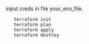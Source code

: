input creds in file your_env_file.
```source your_env_file
   terraform init
   terraform plan
   terraform apply
   terraform destroy
```
